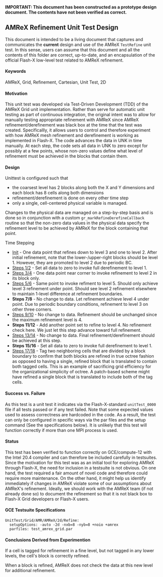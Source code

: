 __IMPORTANT: This document has been constructed as a prototype design document.  The contents have not been verified as correct.__

## AMReX Refinement Unit Test Design

This document is intended to be a living document that captures and communicates the __current__ design and use of the AMReX `TestRefine` unit test.  In this sense, users can assume that this document and all the contents of this folder are correct, up-to-date, and an encapsulation of the official Flash-X low-level test related to AMReX refinement.

#### Keywords
AMReX, Grid, Refinement, Cartesian, Unit Test, 2D

#### Motivation
This unit test was developed via Test-Driven Development (TDD) of the AMReX Grid unit implementation.  Rather than serve for automatic unit testing as part of continuous integration, the original intent was to allow for manually testing appropriate refinement with AMReX since AMReX refinement/derefinement was black box at the time that the test was created.  Specificallly, it allows users to control and therefore experiment with how AMReX mesh refinement and derefinement is working as implemented in Flash-X.  The code advances the data in UNK in time manually.  At each step, the code sets all data in UNK to zero except for possibly at a few points, whose non-zero values define what level of refinement must be achieved in the blocks that contain them.

#### Design
Unittest is configured such that
* the coarsest level has 2 blocks along both the X and Y dimensions and each block has 8 cells along both dimensions
* refinement/derefinement is done on every other time step
* only a single, cell-centered physical variable is managed.

Changes to the physical data are managed on a step-by-step basis and is done so in conjunction with a custom `gr_markRefineDerefineCallback` routine so that the non-zero data values in the physical data specify the refinement level to be achieved by AMReX for the block containing that point.

Time Stepping
* [Init](TestRefine_Init_Both.pdf) - One data point that refines down to level 3 and one to level 2.  After initial refinement, note that the lower-/upper-right blocks should be level 1.  However, they are promoted to level 2 due to periodic BC.
* [Steps 1/2](TestRefine_Step2_Both.pdf) - Set all data to zero to invoke full derefinement to level 1.
* [Steps 3/4](TestRefine_Step4_Both.pdf) - One data point near corner to invoke refinement to level 2 in its block only.
* [Steps 5/6](TestRefine_Step6_Both.pdf) - Same point to invoke refiment to level 5.  Should only achieve level 3 refinement under point.  Should see level 2 refinement elsewhere to maintain 1-level difference at refinement boundaries.
* __Steps 7/8__ - No change to data.  Let refinement achieve level 4 under point.  Due to periodic boundary conditions, refinement to level 3 on other three corners.
* [Steps 9/10](TestRefine_Step8_Both.pdf) - No change to data.  Refinement should be unchanged since the maximum refinement level is 4.
* __Steps 11/12__ - Add another point set to refine to level 4.  No refinement check here.  We just let this step advance toward full refinement.
* [Steps 13/14](TestRefine_Step14_Both.pdf) - No change to data.  Final refinement/derefinement should be achieved at this step.
* __Steps 15/16__ - Set all data to zero to invoke full derefinement to level 1.
* [Steps 17/18](TestRefine_Step18_Both.png) - Tag two neighboring cells that are divided by a block boundary to confirm that both blocks are refined in true octree fashion as opposed to having a single, refined block that is translated to contain both tagged cells.  This is an example of sacrificing grid efficiency for the organizational simplicity of octree.  A patch-based scheme might have refined a single block that is translated to include both of the tag cells.

#### Success vs. Failure
As this test is a unit test it indicates via the Flash-X-standard `unitTest_0000` file if all tests passed or if any test failed.  Note that some expected values used to assess correctness are hardcoded in the code.  As a result, the test can only be configured in specific ways via the par files and the setup command (See the specifications below).  It is unlikely that this test will function correctly if more than one MPI process is used.

#### Status
This test has been verified to function correctly on GCE/compute-12 with the Intel 20.4 compiler and can therefore be included carefully in testsuites.  Since the motivation for this test was as an initial tool for exploring AMReX through Flash-X, the need for inclusion in a testsuite is not obvious.  On one hand, the test required a fair amount of novel code and therefore could require more maintenance.  On the other hand, it might help us identify immediately if changes in AMReX violate some of our assumptions about AMReX's refinement.  Ideally, we should work with the AMReX team (if not already done so) to document the refinement so that it is not black box to Flash-X Grid developers or Flash-X users.

#### GCE Testsuite Specifications
```
UnitTest/Grid/AMR/AMReX/2d/Refine:
  setupOptions: -auto -2d -nxb=8 -nyb=8 +noio +amrex
  parfiles: test_amrex_grid.par
```

#### Conclusions Derived from Experimention
If a cell is tagged for refinement in a fine level, but not tagged in any lower levels, the cell's block is correctly refined.

When a block is refined, AMReX does not check the data at this new level for additional refinement.
